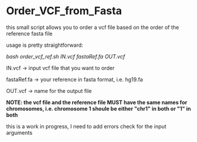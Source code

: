 # Order_VCF_from_Fasta
this small script allows you to order a vcf file based on the order of the reference fasta file

usage is pretty straightforward:

<i>bash order_vcf_ref.sh IN.vcf fastaRef.fa OUT.vcf</i>

IN.vcf -> input vcf file that you want to order

fastaRef.fa -> your reference in fasta format, i.e. hg19.fa

OUT.vcf -> name for the output file

<b>NOTE: the vcf file and the reference file MUST have the same names for chromosomes, i.e. chromosome 1 shoule be either "chr1" in both or "1" in both</b>

this is a work in progress, I need to add errors check for the input arguments
